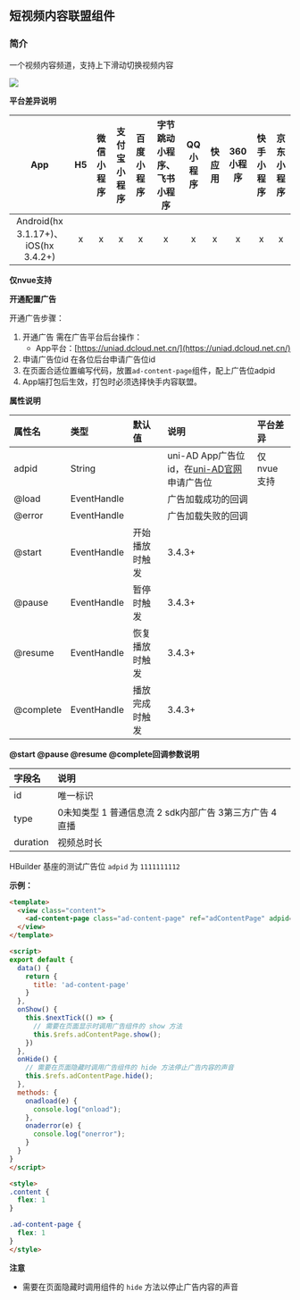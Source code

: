 ## 短视频内容联盟组件

### 简介

⼀个视频内容频道，支持上下滑动切换视频内容

![](https://vkceyugu.cdn.bspapp.com/VKCEYUGU-a90b5f95-90ba-4d30-a6a7-cd4d057327db/9146fb82-0d0e-4210-804c-93e292f4273e.png)

**平台差异说明**

|App|H5|微信小程序|支付宝小程序|百度小程序|字节跳动小程序、飞书小程序|QQ小程序|快应用|360小程序|快手小程序|京东小程序|
|:-:|:-:|:-:|:-:|:-:|:-:|:-:|:-:|:-:|:-:|:-:|
|Android(hx 3.1.17+)、iOS(hx 3.4.2+)|x|x|x|x|x|x|x|x|x|x|


**仅nvue支持**


**开通配置广告**

开通广告步骤：
1. 开通广告
需在广告平台后台操作：
    * App平台：[https://uniad.dcloud.net.cn/](https://uniad.dcloud.net.cn/)
2. 申请广告位id
在各位后台申请广告位id
3. 在页面合适位置编写代码，放置`ad-content-page`组件，配上广告位adpid
4. App端打包后生效，打包时必须选择快手内容联盟。

**属性说明**

|属性名|类型|默认值|说明|平台差异|
|:-|:-|:-|:-|:-|
|adpid|String||uni-AD App广告位id，在[uni-AD官网](https://uniad.dcloud.net.cn/)申请广告位|仅nvue支持|
|@load|EventHandle||广告加载成功的回调||
|@error|EventHandle||广告加载失败的回调||
|@start|EventHandle|开始播放时触发|3.4.3+|
|@pause|EventHandle|暂停时触发|3.4.3+|
|@resume|EventHandle|恢复播放时触发|3.4.3+|
|@complete|EventHandle|播放完成时触发|3.4.3+|


**@start @pause @resume @complete回调参数说明**

|字段名|说明|
|:-|:-|
|id|唯一标识|
|type|0未知类型  1 普通信息流  2 sdk内部广告 3第三方广告 4 直播|
|duration|视频总时长|


HBuilder 基座的测试广告位 `adpid` 为 `1111111112`


**示例：**

```html
<template>
  <view class="content">
    <ad-content-page class="ad-content-page" ref="adContentPage" adpid="1111111112" @load="onadload" @error="onaderror"></ad-content-page>
  </view>
</template>

<script>
export default {
  data() {
    return {
      title: 'ad-content-page'
    }
  },
  onShow() {
    this.$nextTick(() => {
      // 需要在页面显示时调用广告组件的 show 方法
      this.$refs.adContentPage.show();
    })
  },
  onHide() {
    // 需要在页面隐藏时调用广告组件的 hide 方法停止广告内容的声音
    this.$refs.adContentPage.hide();
  },
  methods: {
    onadload(e) {
      console.log("onload");
    },
    onaderror(e) {
      console.log("onerror");
    }
  }
}
</script>

<style>
.content {
  flex: 1
}

.ad-content-page {
  flex: 1
}
</style>
```

**注意**
- 需要在页面隐藏时调用组件的 `hide` 方法以停止广告内容的声音
